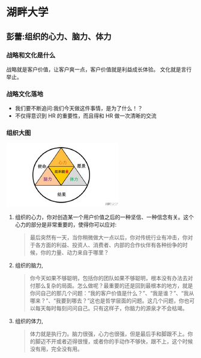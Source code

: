 # 湖畔大学


## 彭蕾:组织的心力、脑力、体力
### 战略和文化是什么
战略就是客户价值，让客户爽一点，客户价值就是利益成长体验。
文化就是言行举止。

### 战略文化落地
* 我们要不断追问:我们今天做这件事情，是为了什么！？
* 不仅得意识到 HR 的重要性，而且得和 HR 做一次清晰的交流


### 组织大图
![组织大图](./org_pic.jpg)

1. 组织的心力，你对创造某一个用户价值之后的一种坚信、一种信念有关。这个心力的部分是非常重要的，使得你可以应对:
   > 最后突然有一天，当你稍微做大一点以后，你对传统行业有冲击，你对于各方面的利益、投资人、消费者、内部的合作伙伴有各种纷争的时候，你的力量、动力来自于哪里？
2. 组织的脑力,
   > 你今天如果不够聪明，包括你的团队如果不够聪明，根本没有办法去对付那么复杂的局面。怎么做呢？最重要的还是回到最根本的地方，就是你问自己的那几个问题：“我的客户价值是什么？”、“我是谁？”、“我从哪来？”、“我要到哪去？”这也是哲学层面的问题。这几个问题，你也可以每天每时每刻问问自己。只有这样子，你脑力的源泉才不会枯竭。
3. 组织的体力,
   > 体力就是执行力。脑力很强，心力也很强，但是最后手和脚跟不上。你的脚迈不开或者迈得很慢，或者你的手动作不够快，跟不上，这个时候没有用，完全没有用。
